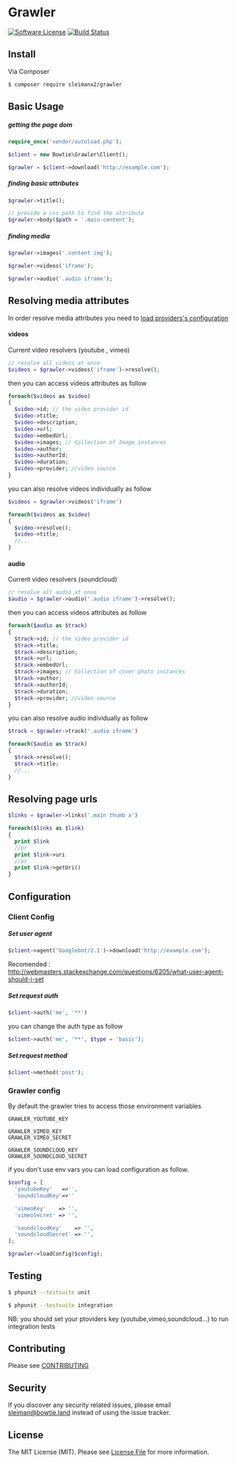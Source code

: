 # Grawler

[![Software License][ico-license]](LICENSE.md) [![Build Status](https://travis-ci.org/sleimanx2/grawler.svg?branch=master)](https://travis-ci.org/sleimanx2/grawler)

## Install

Via Composer

``` bash
$ composer require sleimanx2/grawler
```

## Basic Usage


##### getting the page dom

```php
require_once('vendor/autoload.php');

$client = new Bowtie\Grawler\Client();

$grawler = $client->download('http://example.com');
```

##### finding basic attributes


```php
$grawler->title();
```

```php
// provide a css path to find the attribute
$grawler->body($path = '.main-content');
```

##### finding media

```php
$grawler->images('.content img');
```

```php
$grawler->videos('iframe');
```

```php
$grawler->audio('.audio iframe');
```

## Resolving media attributes

In order resolve media attributes you need to [load providers's configuration](#grawler-config)

#### videos

Current video resolvers (youtube , vimeo)

```php
// resolve all videos at once 
$videos = $grawler->videos('iframe')->resolve();
```
then you can access videos attributes as follow
```php
foreach($videos as $video)
{
  $video->id; // the video provider id
  $video->title;
  $video->description;
  $video->url;
  $video->embedUrl;
  $video->images; // Collection of Image instances
  $video->author;
  $video->authorId;
  $video->duration;
  $video->provider; //video source
}
```

you can also resolve videos individually  as follow

```php
$videos = $grawler->videos('iframe')

foreach($videos as $video)
{
  $video->resolve();
  $video->title;
  //...
}
```

#### audio

Current video resolvers (soundcloud)

```php
// resolve all audio at once 
$audio = $grawler->audio('.audio iframe')->resolve();
```
then you can access videos attributes as follow
```php
foreach($audio as $track)
{
  $track->id; // the video provider id
  $track->title;
  $track->description;
  $track->url;
  $track->embedUrl;
  $track->images; // Collection of cover photo instances
  $track->author;
  $track->authorId;
  $track->duration;
  $track->provider; //video source
}
```

you can also resolve audio individually  as follow

```php
$track = $grawler->track('.audio iframe')

foreach($audio as $track)
{
  $track->resolve();
  $track->title;
  //...
}
```


## Resolving page urls


```php
$links = $grawler->links('.main thumb a')

foreach($links as $link)
{
  print $link
  //or
  print $link->uri
  //or
  print $link->getUri()
}
```



## Configuration

### Client Config

##### Set user agent
```php
$client->agent('Googlebot/2.1')->download('http://example.com');
```
Recomended : http://webmasters.stackexchange.com/questions/6205/what-user-agent-should-i-set

##### Set request auth

```php
$client->auth('me', '**')
```
you can change the auth type as follow

```php
$client->auth('me', '**', $type = 'basic');
```

##### Set request method

```php
$client->method('post');
```

### <a name="grawler-config"></a> Grawler config

By default the grawler tries to access those environment variables
```
GRAWLER_YOUTUBE_KEY

GRAWLER_VIMEO_KEY
GRAWLER_VIMEO_SECRET

GRAWLER_SOUNDCLOUD_KEY
GRAWLER_SOUNDCLOUD_SECRET
```
if you don't use env vars  you can load configuration as follow.

```php
$config = [
  'youtubeKey'   =>'',
  'soundcloudKey'=>''

  'vimeoKey'    => '',
  'vimeoSecret' => '',

  'soundcloudKey'    => '',
  'soundcloudSecret' => '',
];

$grawler->loadConfig($config);
```


## Testing


``` bash
$ phpunit --testsuite unit
```

``` bash
$ phpunit --testsuite integration
```

NB: you should set your ptoviders key (youtube,vimeo,soundcloud...) to run integration tests

## Contributing

Please see [CONTRIBUTING](CONTRIBUTING.md)

## Security

If you discover any security related issues, please email sleiman@bowtie.land instead of using the issue tracker.


## License

The MIT License (MIT). Please see [License File](LICENSE.md) for more information.

[ico-license]: https://img.shields.io/badge/license-MIT-brightgreen.svg?style=flat-square


